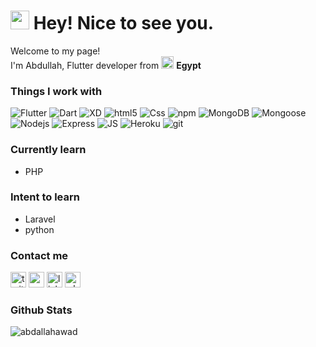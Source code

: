 <h1><img src="https://emojis.slackmojis.com/emojis/images/1531849430/4246/blob-sunglasses.gif?1531849430" width="30"/> Hey! Nice to see you.</h1>


<p>Welcome to my page! </br> I'm Abdullah, Flutter developer from <img src="https://cdn-icons-png.flaticon.com/512/203/203024.png" width="20"/> <b>Egypt</b> </p>
<h3>Things I work with</h3>
<p>
  <img alt="Flutter" src="https://img.shields.io/badge/-Flutter-13548b?style=flat-square&logo=flutter&logoColor=white" />
   <img alt="Dart" src="https://img.shields.io/badge/-Dart-13548b?style=flat-square&logo=dart&logoColor=white" />
 <img alt="XD" src="https://img.shields.io/badge/-XD-37002b?style=flat-square&logo=adobexd&logoColor=white" />
  <img alt="html5" src="https://img.shields.io/badge/-HTML5-E34F26?style=flat-square&logo=html5&logoColor=white" />
   <img alt="Css" src="https://img.shields.io/badge/-CSS3-1d3aaa?style=flat-square&logo=css3&logoColor=white" />
  <img alt="npm" src="https://img.shields.io/badge/-NPM-CB3837?style=flat-square&logo=npm&logoColor=white" />
  <img alt="MongoDB" src="https://img.shields.io/badge/-MongoDB-13aa52?style=flat-square&logo=mongodb&logoColor=white" />
  <img alt="Mongoose" src="https://img.shields.io/badge/-Mongoose-6f0f0e?style=flat-square&logo=mongoose&logoColor=white" />
  <img alt="Nodejs" src="https://img.shields.io/badge/-Nodejs-43853d?style=flat-square&logo=Node.js&logoColor=white" />
  <img alt="Express" src="https://img.shields.io/badge/-Express-c50100?style=flat-square&logo=Express&logoColor=white" />
   <img alt="JS" src="https://img.shields.io/badge/-Javascript-FFFF00?style=flat-square&logo=javascript&logoColor=black" />
   <img alt="Heroku" src="https://img.shields.io/badge/-Heroku-430098?style=flat-square&logo=heroku&logoColor=white" />
   <img alt="git" src="https://img.shields.io/badge/-Git-F05032?style=flat-square&logo=git&logoColor=white" />
</p>

<h3>Currently learn</h3>
<ul>
<li>PHP</li>
</ul>
<h3>Intent to learn</h3>
<ul>
<li>Laravel</li>
<li>python</li>
</ul>
<h3>Contact me</h3>
<a href="https://twitter.com/Abdallah3122001"><img src="https://cdn-icons-png.flaticon.com/512/145/145812.png" width="25px" alt="twitter"></a>
<a href="http://abdulah4.herokuapp.com/#contact"><img src="https://cdn-icons.flaticon.com/png/512/1329/premium/1329016.png?token=exp=1651140541~hmac=2e5f319cd122e64bd573c7e951c7e78e" width="25px" alt="my website"></a>
<a href="https://www.linkedin.com/in/abdallah-awad-777212171/"><img src="https://cdn-icons.flaticon.com/png/512/3536/premium/3536505.png?token=exp=1651140761~hmac=edda9e309391d16390f31323588edb20" width="25px" alt="linkedin"></a>
<a href="https://wa.me/+201026828490"><img src="https://cdn-icons-png.flaticon.com/512/1384/1384055.png" alt="whatsapp" width="25px"></a>


<h3>Github Stats</h3>
<p align="start"><img align="center" src="https://github-readme-stats.vercel.app/api?username=Abdallahawd&theme=tokyonight&show_icons=true" alt="abdallahawad" /></p>

